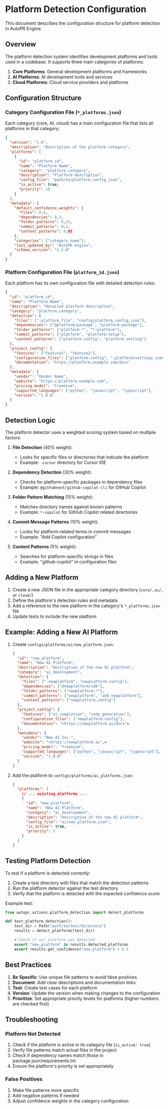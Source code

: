 # Platform Detection Configuration

This document describes the configuration structure for platform detection in AutoPR Engine.

## Overview

The platform detection system identifies development platforms and tools used in a codebase. It
supports three main categories of platforms:

1. **Core Platforms**: General development platforms and frameworks
2. **AI Platforms**: AI development tools and services
3. **Cloud Platforms**: Cloud service providers and platforms

## Configuration Structure

### Category Configuration File (`*_platforms.json`)

Each category (core, AI, cloud) has a main configuration file that lists all platforms in that
category:

```json
{
  "version": "1.0",
  "description": "Description of the platform category",
  "platforms": [
    {
      "id": "platform_id",
      "name": "Platform Name",
      "category": "platform_category",
      "description": "Platform description",
      "config_file": "path/to/platform_config.json",
      "is_active": true,
      "priority": 10
    }
  ],
  "metadata": {
    "default_confidence_weights": {
      "files": 0.4,
      "dependencies": 0.3,
      "folder_patterns": 0.15,
      "commit_patterns": 0.1,
      "content_patterns": 0.05
    },
    "categories": ["category_name"],
    "last_updated_by": "AutoPR Engine",
    "schema_version": "1.1.0"
  }
}
```

### Platform Configuration File (`platform_id.json`)

Each platform has its own configuration file with detailed detection rules:

```json
{
  "id": "platform_id",
  "name": "Platform Name",
  "description": "Detailed platform description",
  "category": "platform_category",
  "detection": {
    "files": [".platform_file", "config/platform_config.json"],
    "dependencies": ["@platform/package", "platform-package"],
    "folder_patterns": ["platform-*", "*-platform"],
    "commit_patterns": ["platform", "platform:setup"],
    "content_patterns": ["platform.config", "platform_setting"]
  },
  "project_config": {
    "features": ["feature1", "feature2"],
    "configuration_files": ["platform.config", ".platform/settings.json"],
    "documentation": "https://platform.example.com/docs"
  },
  "metadata": {
    "vendor": "Vendor Name",
    "website": "https://platform.example.com",
    "pricing_model": "freemium",
    "supported_languages": ["python", "javascript", "typescript"],
    "version": "1.0.0"
  }
}
```

## Detection Logic

The platform detector uses a weighted scoring system based on multiple factors:

1. **File Detection** (40% weight):
   - Looks for specific files or directories that indicate the platform
   - Example: `.cursor` directory for Cursor IDE

1. **Dependency Detection** (30% weight):
   - Checks for platform-specific packages in dependency files
   - Example: `@githubnext/github-copilot-cli` for GitHub Copilot

1. **Folder Pattern Matching** (15% weight):
   - Matches directory names against known patterns
   - Example: `*-copilot` for GitHub Copilot related directories

1. **Commit Message Patterns** (10% weight):
   - Looks for platform-related terms in commit messages
   - Example: "Add Copilot configuration"

1. **Content Patterns** (5% weight):
   - Searches for platform-specific strings in files
   - Example: "github-copilot" in configuration files

## Adding a New Platform

1. Create a new JSON file in the appropriate category directory (`core/`, `ai/`, or `cloud/`)
2. Define the platform's detection rules and metadata
3. Add a reference to the new platform in the category's `*_platforms.json` file
4. Update tests to include the new platform

## Example: Adding a New AI Platform

1. Create `configs/platforms/ai/new_platform.json`:

   ```json
   {
     "id": "new_platform",
     "name": "New AI Platform",
     "description": "Description of the new AI platform",
     "category": "ai_development",
     "detection": {
       "files": [".newplatform", "newplatform.config"],
       "dependencies": ["@newplatform/sdk"],
       "folder_patterns": ["newplatform-*"],
       "commit_patterns": ["newplatform", "add newplatform"],
       "content_patterns": ["newplatform.config"]
     },
     "project_config": {
       "features": ["ai_completion", "code_generation"],
       "configuration_files": ["newplatform.config"],
       "documentation": "<https://newplatform.ai/docs">
     },
     "metadata": {
       "vendor": "New AI Inc.",
       "website": "<https://newplatform.ai",>
       "pricing_model": "freemium",
       "supported_languages": ["python", "javascript", "typescript"],
       "version": "1.0.0"
     }
   }
   ```

1. Add the platform to `configs/platforms/ai_platforms.json`:

   ```json
   {
     "platforms": [
       // ... existing platforms ...
       {
         "id": "new_platform",
         "name": "New AI Platform",
         "category": "ai_development",
         "description": "Description of the new AI platform",
         "config_file": "ai/new_platform.json",
         "is_active": true,
         "priority": 5
       }
     ]
   }
   ```

## Testing Platform Detection

To test if a platform is detected correctly:

1. Create a test directory with files that match the detection patterns
2. Run the platform detector against the test directory
3. Verify that the platform is detected with the expected confidence score

Example test:

```python
from autopr.actions.platform_detection import detect_platforms

def test_platform_detection():
    test_dir = Path("path/to/test/directory")
    results = detect_platforms(test_dir)

    # Check if our platform was detected
    assert "new_platform" in results.detected_platforms
    assert results.get_confidence("new_platform") > 0.5
```

## Best Practices

1. **Be Specific**: Use unique file patterns to avoid false positives
2. **Document**: Add clear descriptions and documentation links
3. **Test**: Create test cases for each platform
4. **Version**: Update the version when making changes to the configuration
5. **Prioritize**: Set appropriate priority levels for platforms (higher numbers are checked first)

## Troubleshooting

### Platform Not Detected

1. Check if the platform is active in its category file (`is_active: true`)
2. Verify file patterns match actual files in the project
3. Check if dependency names match those in package.json/requirements.txt
4. Ensure the platform's priority is set appropriately

### False Positives

1. Make file patterns more specific
2. Add negative patterns if needed
3. Adjust confidence weights in the category configuration
